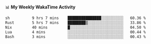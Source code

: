 <!--
**stamp711/stamp711** is a ✨ _special_ ✨ repository because its `README.md` (this file) appears on your GitHub profile.

Here are some ideas to get you started:

- 🔭 I’m currently working on ...
- 🌱 I’m currently learning ...
- 👯 I’m looking to collaborate on ...
- 🤔 I’m looking for help with ...
- 💬 Ask me about ...
- 📫 How to reach me: ...
- 😄 Pronouns: ...
- ⚡ Fun fact: ...
-->

📊 **My Weekly WakaTime Activity**

<!--START_SECTION:waka-->

```txt
sh          9 hrs 7 mins    ███████████████░░░░░░░░░░   60.36 %
Rust        5 hrs 7 mins    ████████▒░░░░░░░░░░░░░░░░   33.86 %
Nix         40 mins         █░░░░░░░░░░░░░░░░░░░░░░░░   04.50 %
Lua         4 mins          ░░░░░░░░░░░░░░░░░░░░░░░░░   00.44 %
Bash        3 mins          ░░░░░░░░░░░░░░░░░░░░░░░░░   00.43 %
```

<!--END_SECTION:waka-->
